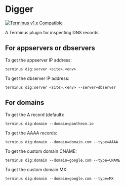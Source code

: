 # Digger

[![Terminus v1.x Compatible](https://img.shields.io/badge/terminus-v1.x-green.svg)](https://github.com/pantheon-systems/terminus-dig/tree/1.x)

A Terminus plugin for inspecting DNS records.

## For appservers or dbservers

To get the appserver IP address:
```
terminus dig:server <site>.<env>
```

To get the dbserver IP address:
```
terminus dig:server <site>.<env> --server=dbserver
```

## For domains

To get the A record (default):
```
terminus dig:domain --domain=pantheon.io
```

To get the AAAA records:
```
terminus dig:domain --domain=domain.com --type=AAAA
```

To get the custom domain CNAME:
```
terminus dig:domain --domain=google.com --type=CNAME
```

To get the custom domain MX:
```
terminus dig:domain --domain=google.com --type=MX
```
